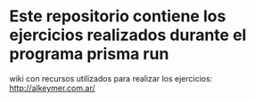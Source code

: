 # Este repositorio contiene los ejercicios realizados durante el programa prisma run 

wiki con recursos utilizados para realizar los ejercicios: 
http://alkeymer.com.ar/

